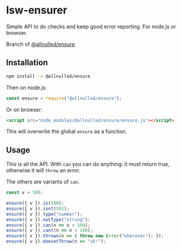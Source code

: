 # lsw-ensurer

Simple API to do checks and keep good error reporting. For node.js or browser.

Branch of [@allnulled/ensure](https://github.com/allnulled/ensure).

## Installation

```sh
npm install -s @allnulled/ensure
```

Then on node.js:

```js
const ensure = require("@allnulled/ensure");
```

Or on browser:

```html
<script src="node_modules/@allnulled/ensure/ensure.js"></script>
```

This will overwrite the global `ensure` as a function.


## Usage

This is all the API. With `can` you can do anything: it must return true, otherwise it will `throw` an error.

The others are variants of `can`.

```js
const v = 500;

ensure({ v }).is(500);
ensure({ v }).isnt(501);
ensure({ v }).type("number");
ensure({ v }).notType("string");
ensure({ v }).can(n => n > 100);
ensure({ v }).cant(n => n < 100);
ensure({ v }).throws(n => { throw new Error("wherever"); });
ensure({ v }).doesntThrow(n => "ok!");
```